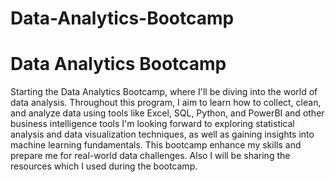 # Data-Analytics-Bootcamp
<h1>Data Analytics Bootcamp</h1>
<p>Starting the Data Analytics Bootcamp, where I'll be diving into the world of data analysis. Throughout this program, I aim to learn how to collect, clean, and analyze data using tools like Excel, SQL, Python, and PowerBI and other business intelligence tools I'm looking forward to exploring statistical analysis and data visualization techniques, as well as gaining insights into machine learning fundamentals. This bootcamp enhance my skills and prepare me for real-world data challenges. Also I will be sharing the resources which I used during the bootcamp.</p>

